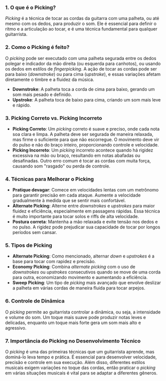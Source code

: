 ### 1. O que é o Picking?

_Picking_ é a técnica de tocar as cordas da guitarra com uma palheta, ou até mesmo com os dedos, para produzir o som. Ele é essencial para definir o ritmo e a articulação ao tocar, e é uma técnica fundamental para qualquer guitarrista.

### 2. Como o Picking é feito?

O _picking_ pode ser executado com uma palheta segurada entre os dedos polegar e indicador da mão direita (ou esquerda para canhotos), ou usando os dedos em estilos de _fingerpicking_. A ação de tocar as cordas pode ser para baixo (_downstroke_) ou para cima (_upstroke_), e essas variações afetam diretamente o timbre e a fluidez da música.

- **Downstroke**: A palheta toca a corda de cima para baixo, gerando um som mais pesado e definido.
- **Upstroke**: A palheta toca de baixo para cima, criando um som mais leve e rápido.

### 3. Picking Correto vs. Picking Incorreto

- **Picking Correto**: Um _picking_ correto é suave e preciso, onde cada nota soa clara e limpa. A palheta deve ser segurada de maneira relaxada, mas firme o suficiente para que não escorregue. O movimento deve vir do pulso e não do braço inteiro, proporcionando controle e velocidade.
- **Picking Incorreto**: Um _picking_ incorreto acontece quando há rigidez excessiva na mão ou braço, resultando em notas abafadas ou desafinadas. Outro erro comum é tocar as cordas com muita força, causando som "rasgado" ou perda de controle.

### 4. Técnicas para Melhorar o Picking

- **Pratique devagar**: Comece em velocidades lentas com um metrônomo para garantir precisão em cada ataque. Aumente a velocidade gradualmente à medida que se sentir mais confortável.
- **Alternate Picking**: Alterne entre _downstrokes_ e _upstrokes_ para maior fluidez e eficiência, especialmente em passagens rápidas. Essa técnica é muito importante para tocar solos e riffs de alta velocidade.
- **Postura correta**: Mantenha a mão relaxada e evite tensão nos dedos e no pulso. A rigidez pode prejudicar sua capacidade de tocar por longos períodos sem cansar.

### 5. Tipos de Picking

- **Alternate Picking**: Como mencionado, alternar _down_ e _upstrokes_ é a base para tocar com rapidez e precisão.
- **Economy Picking**: Combina _alternate picking_ com o uso de _downstrokes_ ou _upstrokes_ consecutivos quando se move de uma corda para outra, economizando movimento e aumentando a eficiência.
- **Sweep Picking**: Um tipo de _picking_ mais avançado que envolve deslizar a palheta em várias cordas de maneira fluida para tocar arpejos.

### 6. Controle de Dinâmica

O _picking_ permite ao guitarrista controlar a dinâmica, ou seja, a intensidade e volume do som. Um toque mais suave pode produzir notas leves e delicadas, enquanto um toque mais forte gera um som mais alto e agressivo.

### 7. Importância do Picking no Desenvolvimento Técnico

O _picking_ é uma das primeiras técnicas que um guitarrista aprende, mas dominá-lo leva tempo e prática. É essencial para desenvolver velocidade, precisão e controle em sua execução. Além disso, diferentes estilos musicais exigem variações no toque das cordas, então praticar o _picking_ em várias situações musicais é vital para se adaptar a diferentes gêneros.